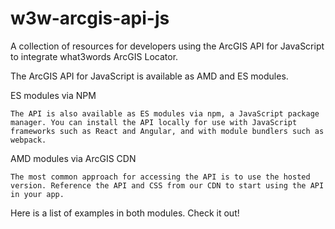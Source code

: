 # w3w-arcgis-api-js

A collection of resources for developers using the ArcGIS API for JavaScript to integrate what3words ArcGIS Locator.

The ArcGIS API for JavaScript is available as AMD and ES modules. 

ES modules via NPM

    The API is also available as ES modules via npm, a JavaScript package manager. You can install the API locally for use with JavaScript frameworks such as React and Angular, and with module bundlers such as webpack.

AMD modules via ArcGIS CDN

    The most common approach for accessing the API is to use the hosted version. Reference the API and CSS from our CDN to start using the API in your app.

Here is a list of examples in both modules. Check it out!